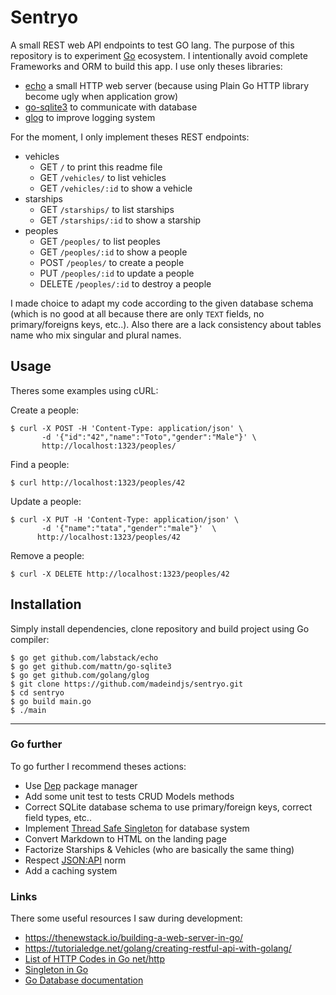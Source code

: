 # Sentryo

A small REST web API endpoints to test GO lang. The purpose of this repository is to experiment [Go](https://golang.org/) ecosystem. I intentionally avoid complete Frameworks and ORM to build this app. I use only theses libraries:

- [echo](https://echo.labstack.com/) a small HTTP web server (because using Plain Go HTTP library become ugly when application grow)
- [go-sqlite3](https://github.com/mattn/go-sqlite3) to communicate with database
- [glog](https://github.com/golang/glog) to improve logging system

For the moment, I only implement theses REST endpoints:

- vehicles
  - GET `/`  to print this readme file
  - GET `/vehicles/` to list vehicles
  - GET `/vehicles/:id` to show a vehicle
- starships
  - GET `/starships/` to list starships
  - GET `/starships/:id` to show a starship
- peoples
  - GET `/peoples/` to list peoples
  - GET `/peoples/:id` to show a people
  - POST `/peoples/` to create a people
  - PUT `/peoples/:id` to update a people
  - DELETE `/peoples/:id` to destroy a people

I made choice to adapt my code according to the given database schema (which is no good at all  because there are only `TEXT` fields, no primary/foreigns keys, etc..). Also there are a lack consistency about tables name who mix singular and plural names.

## Usage

Theres some examples using cURL:

Create a people:

    $ curl -X POST -H 'Content-Type: application/json' \
           -d '{"id":"42","name":"Toto","gender":"Male"}' \
           http://localhost:1323/peoples/

Find a people:

    $ curl http://localhost:1323/peoples/42

Update a people:

    $ curl -X PUT -H 'Content-Type: application/json' \
           -d '{"name":"tata","gender":"male"}'  \
          http://localhost:1323/peoples/42

Remove a people:

    $ curl -X DELETE http://localhost:1323/peoples/42

## Installation

Simply install dependencies, clone repository and build project using Go compiler:

    $ go get github.com/labstack/echo
    $ go get github.com/mattn/go-sqlite3
    $ go get github.com/golang/glog
    $ git clone https://github.com/madeindjs/sentryo.git
    $ cd sentryo
    $ go build main.go
    $ ./main

---

### Go further

To go further I recommend theses actions:

- Use [Dep](https://golang.github.io/dep) package manager
- Add some unit test to tests CRUD Models methods
- Correct SQLite database schema to use primary/foreign keys, correct field types, etc..
- Implement [Thread Safe Singleton](http://marcio.io/2015/07/singleton-pattern-in-go/) for database system
- Convert Markdown to HTML on the landing page
- Factorize Starships & Vehicles (who are basically the same thing)
- Respect [JSON:API](https://jsonapi.org/) norm
- Add a caching system

### Links

There some useful resources I saw during development:

- <https://thenewstack.io/building-a-web-server-in-go/>
- <https://tutorialedge.net/golang/creating-restful-api-with-golang/>
- [List of HTTP Codes in Go net/http](https://golang.org/src/net/http/status.go)
- [Singleton in Go](http://marcio.io/2015/07/singleton-pattern-in-go/)
- [Go Database documentation](http://go-database-sql.org/)

